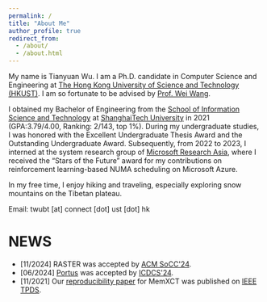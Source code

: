 ```yaml
---
permalink: /
title: "About Me"
author_profile: true
redirect_from: 
  - /about/
  - /about.html
---
```


My name is Tianyuan Wu. I am a Ph.D. candidate in Computer Science and Engineering at [The Hong Kong University of Science and Technology (HKUST)](https://hkust.edu.hk/). I am so fortunate to be advised by [Prof. Wei Wang](https://www.cse.ust.hk/~weiwa/).


I obtained my Bachelor of Engineering from the [School of Information Science and Technology]((https://sist.shanghaitech.edu.cn/sist_en/)) at [ShanghaiTech University](https://www.shanghaitech.edu.cn/eng/) in 2021 (GPA:3.79/4.00, Ranking: 2/143, top 1%). During my undergraduate studies, I was honored with the Excellent Undergraduate Thesis Award and the Outstanding Undergraduate Award. Subsequently, from 2022 to 2023, I interned at the system research group of [Microsoft Research Asia](https://www.microsoft.com/en-us/research/lab/microsoft-research-asia/), where I received the “Stars of the Future” award for my contributions on reinforcement learning-based NUMA scheduling on Microsoft Azure. 


In my free time, I enjoy hiking and traveling, especially exploring snow mountains on the Tibetan plateau.

Email: twubt [at] connect [dot] ust [dot] hk

NEWS
======
- [11/2024] RASTER was accepted by [ACM SoCC'24](https://acmsocc.org/2024/schedule.html).
- [06/2024] [Portus](https://www.computer.org/csdl/proceedings-article/icdcs/2024/860500a059/1ZCgEAXHPCE) was accepted by [ICDCS'24](https://icdcs2024.icdcs.org/).
- [11/2021] Our [reproducibility paper](https://ieeexplore.ieee.org/abstract/document/9612082/) for MemXCT was published on [IEEE TPDS](https://ieeexplore.ieee.org/xpl/RecentIssue.jsp?punumber=71).
